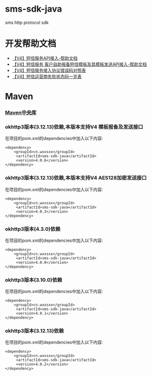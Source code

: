 # sms-sdk-java

sms http protocol sdk

# 开发帮助文档

- [【V4】短信服务API接入-帮助文档][]
- [【V4】短信服务 客户自助报备短信模板及其模板发送API接入-帮助文档][]
- [【V4】短信服务接入协议错误码对照表][]
- [【V4】短信运营商失败状态码一览表][]

[【V4】短信服务API接入-帮助文档]:https://api-wiki.wxxsxx.com
[【V4】短信服务 客户自助报备短信模板及其模板发送API接入-帮助文档]:https://www.yuque.com/docs/share/8446f03b-5132-4e87-b8d6-48b9cee0846a
[【V4】短信服务接入协议错误码对照表]:https://thoughts.teambition.com/share/5f22592404ce5e001a397794

[【V4】短信运营商失败状态码一览表]:https://thoughts.teambition.com/share/62f9aa40f3d36d0041586a7f#title=运营商短信失败状态码一览表

# Maven

### [Maven中央库](https://search.maven.org/artifact/cn.wxxsxx/sms-sdk-java/)

### okhttp3版本(3.12.13)依赖,本版本支持V4 模板报备及发送接口

在项目的pom.xml的dependencies中加入以下内容:

```
<dependency>
    <groupId>cn.wxxsxx</groupId>
     <artifactId>sms-sdk-java</artifactId>
     <version>4.0.6</version>
</dependency>
```

### okhttp3版本(3.12.13)依赖,本版本支持V4 AES128加密发送接口

在项目的pom.xml的dependencies中加入以下内容:

```
<dependency>
    <groupId>cn.wxxsxx</groupId>
     <artifactId>sms-sdk-java</artifactId>
     <version>4.0.3</version>
</dependency>
```

### okhttp3版本(4.3.0)依赖

在项目的pom.xml的dependencies中加入以下内容:

```
<dependency>
    <groupId>cn.wxxsxx</groupId>
     <artifactId>sms-sdk-java</artifactId>
     <version>4.0.0</version>
</dependency>
```

### okhttp3版本(3.10.0)依赖

在项目的pom.xml的dependencies中加入以下内容:

```
<dependency>
    <groupId>cn.wxxsxx</groupId>
     <artifactId>sms-sdk-java</artifactId>
     <version>4.0.1</version>
</dependency>
```

### okhttp3版本(3.12.13)依赖

在项目的pom.xml的dependencies中加入以下内容:

```
<dependency>
    <groupId>cn.wxxsxx</groupId>
     <artifactId>sms-sdk-java</artifactId>
     <version>4.0.2</version>
</dependency>
```